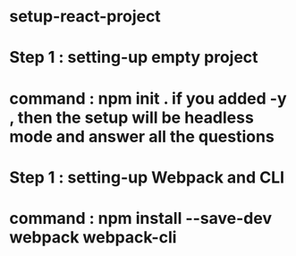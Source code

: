 # setup-react-project
# Step 1 : setting-up empty project
# command : npm init . if  you added -y , then the setup will be headless mode and answer all the questions

# Step 1 : setting-up Webpack and CLI 
# command : npm install --save-dev webpack webpack-cli
